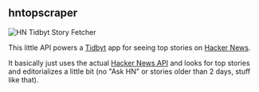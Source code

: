 ## hntopscraper

![HN Tidbyt Story Fetcher](https://healthchecks.io/b/2/45a155d0-3159-465a-92fb-a4f08941b556.svg)

This little API powers a [Tidbyt](https://tidbyt.com/) app for seeing top stories
on [Hacker News](https://news.ycombinator.com/news).

It basically just uses the actual [Hacker News API](https://github.com/HackerNews/API) and looks
for top stories and editorializes a little bit (no "Ask HN" or stories older than
2 days, stuff like that).
